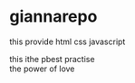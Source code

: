 # giannarepo
this provide html css javascript
<html lang en>
<head>
  this ithe pbest practise
</head>
  <style>
    we are in the flower
  </style>
  <br> the power of love
</html>
